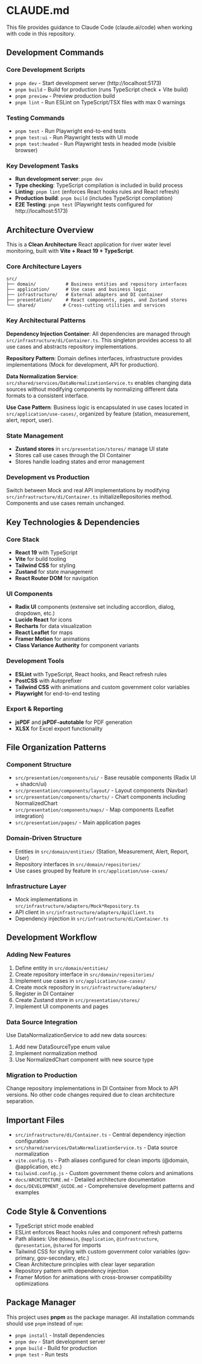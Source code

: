 # CLAUDE.md

This file provides guidance to Claude Code (claude.ai/code) when working with code in this repository.

## Development Commands

### Core Development Scripts
- `pnpm dev` - Start development server (http://localhost:5173)
- `pnpm build` - Build for production (runs TypeScript check + Vite build)
- `pnpm preview` - Preview production build
- `pnpm lint` - Run ESLint on TypeScript/TSX files with max 0 warnings

### Testing Commands
- `pnpm test` - Run Playwright end-to-end tests
- `pnpm test:ui` - Run Playwright tests with UI mode
- `pnpm test:headed` - Run Playwright tests in headed mode (visible browser)

### Key Development Tasks
- **Run development server**: `pnpm dev`
- **Type checking**: TypeScript compilation is included in build process
- **Linting**: `pnpm lint` (enforces React hooks rules and React refresh)
- **Production build**: `pnpm build` (includes TypeScript compilation)
- **E2E Testing**: `pnpm test` (Playwright tests configured for http://localhost:5173)

## Architecture Overview

This is a **Clean Architecture** React application for river water level monitoring, built with **Vite + React 19 + TypeScript**.

### Core Architecture Layers

```
src/
├── domain/           # Business entities and repository interfaces
├── application/      # Use cases and business logic 
├── infrastructure/   # External adapters and DI container
├── presentation/     # React components, pages, and Zustand stores
└── shared/          # Cross-cutting utilities and services
```

### Key Architectural Patterns

**Dependency Injection Container**: All dependencies are managed through `src/infrastructure/di/Container.ts`. This singleton provides access to all use cases and abstracts repository implementations.

**Repository Pattern**: Domain defines interfaces, infrastructure provides implementations (Mock for development, API for production).

**Data Normalization Service**: `src/shared/services/DataNormalizationService.ts` enables changing data sources without modifying components by normalizing different data formats to a consistent interface.

**Use Case Pattern**: Business logic is encapsulated in use cases located in `src/application/use-cases/`, organized by feature (station, measurement, alert, report, user).

### State Management
- **Zustand stores** in `src/presentation/stores/` manage UI state
- Stores call use cases through the DI Container
- Stores handle loading states and error management

### Development vs Production
Switch between Mock and real API implementations by modifying `src/infrastructure/di/Container.ts` initializeRepositories method. Components and use cases remain unchanged.

## Key Technologies & Dependencies

### Core Stack
- **React 19** with TypeScript
- **Vite** for build tooling
- **Tailwind CSS** for styling
- **Zustand** for state management
- **React Router DOM** for navigation

### UI Components
- **Radix UI** components (extensive set including accordion, dialog, dropdown, etc.)
- **Lucide React** for icons
- **Recharts** for data visualization
- **React Leaflet** for maps
- **Framer Motion** for animations
- **Class Variance Authority** for component variants

### Development Tools
- **ESLint** with TypeScript, React hooks, and React refresh rules
- **PostCSS** with Autoprefixer
- **Tailwind CSS** with animations and custom government color variables
- **Playwright** for end-to-end testing

### Export & Reporting
- **jsPDF** and **jsPDF-autotable** for PDF generation
- **XLSX** for Excel export functionality

## File Organization Patterns

### Component Structure
- `src/presentation/components/ui/` - Base reusable components (Radix UI + shadcn/ui)
- `src/presentation/components/layout/` - Layout components (Navbar)
- `src/presentation/components/charts/` - Chart components including NormalizedChart
- `src/presentation/components/maps/` - Map components (Leaflet integration)
- `src/presentation/pages/` - Main application pages

### Domain-Driven Structure
- Entities in `src/domain/entities/` (Station, Measurement, Alert, Report, User)
- Repository interfaces in `src/domain/repositories/`
- Use cases grouped by feature in `src/application/use-cases/`

### Infrastructure Layer
- Mock implementations in `src/infrastructure/adapters/Mock*Repository.ts`
- API client in `src/infrastructure/adapters/ApiClient.ts`
- Dependency injection in `src/infrastructure/di/Container.ts`

## Development Workflow

### Adding New Features
1. Define entity in `src/domain/entities/`
2. Create repository interface in `src/domain/repositories/`
3. Implement use cases in `src/application/use-cases/`
4. Create mock repository in `src/infrastructure/adapters/`
5. Register in DI Container
6. Create Zustand store in `src/presentation/stores/`
7. Implement UI components and pages

### Data Source Integration
Use DataNormalizationService to add new data sources:
1. Add new DataSourceType enum value
2. Implement normalization method
3. Use NormalizedChart component with new source type

### Migration to Production
Change repository implementations in DI Container from Mock to API versions. No other code changes required due to clean architecture separation.

## Important Files

- `src/infrastructure/di/Container.ts` - Central dependency injection configuration
- `src/shared/services/DataNormalizationService.ts` - Data source normalization
- `vite.config.ts` - Path aliases configured for clean imports (@domain, @application, etc.)
- `tailwind.config.js` - Custom government theme colors and animations
- `docs/ARCHITECTURE.md` - Detailed architecture documentation
- `docs/DEVELOPMENT_GUIDE.md` - Comprehensive development patterns and examples

## Code Style & Conventions

- TypeScript strict mode enabled
- ESLint enforces React hooks rules and component refresh patterns
- Path aliases: Use `@domain`, `@application`, `@infrastructure`, `@presentation`, `@shared` for imports
- Tailwind CSS for styling with custom government color variables (gov-primary, gov-secondary, etc.)
- Clean Architecture principles with clear layer separation
- Repository pattern with dependency injection
- Framer Motion for animations with cross-browser compatibility optimizations

## Package Manager

This project uses **pnpm** as the package manager. All installation commands should use `pnpm` instead of `npm`:
- `pnpm install` - Install dependencies
- `pnpm dev` - Start development server
- `pnpm build` - Build for production
- `pnpm test` - Run tests